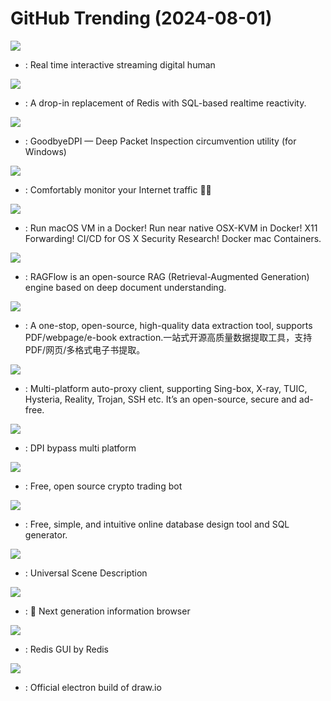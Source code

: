 # GitHub Trending (2024-08-01)

![](https://img.shields.io/badge/Python-New%20233-green?style=flat-square&logo=appveyor)
- [](https://github.comundefined): Real time interactive streaming digital human

![](https://img.shields.io/badge/Go-New%20790-green?style=flat-square&logo=appveyor)
- [](https://github.comundefined): A drop-in replacement of Redis with SQL-based realtime reactivity.

![](https://img.shields.io/badge/C-New%201-green?style=flat-square&logo=appveyor)
- [](https://github.comundefined): GoodbyeDPI — Deep Packet Inspection circumvention utility (for Windows)

![](https://img.shields.io/badge/Rust-New%20477-green?style=flat-square&logo=appveyor)
- [](https://github.comundefined): Comfortably monitor your Internet traffic 🕵️‍♂️

![](https://img.shields.io/badge/Shell-New%201-green?style=flat-square&logo=appveyor)
- [](https://github.comundefined): Run macOS VM in a Docker! Run near native OSX-KVM in Docker! X11 Forwarding! CI/CD for OS X Security Research! Docker mac Containers.

![](https://img.shields.io/badge/Python-New%2083-green?style=flat-square&logo=appveyor)
- [](https://github.comundefined): RAGFlow is an open-source RAG (Retrieval-Augmented Generation) engine based on deep document understanding.

![](https://img.shields.io/badge/Python-New%20459-green?style=flat-square&logo=appveyor)
- [](https://github.comundefined): A one-stop, open-source, high-quality data extraction tool, supports PDF/webpage/e-book extraction.一站式开源高质量数据提取工具，支持PDF/网页/多格式电子书提取。

![](https://img.shields.io/badge/Dart-New%2066-green?style=flat-square&logo=appveyor)
- [](https://github.comundefined): Multi-platform auto-proxy client, supporting Sing-box, X-ray, TUIC, Hysteria, Reality, Trojan, SSH etc. It’s an open-source, secure and ad-free.

![](https://img.shields.io/badge/C-New%20205-green?style=flat-square&logo=appveyor)
- [](https://github.comundefined): DPI bypass multi platform

![](https://img.shields.io/badge/Python-New%2024-green?style=flat-square&logo=appveyor)
- [](https://github.comundefined): Free, open source crypto trading bot

![](https://img.shields.io/badge/JavaScript-New%20291-green?style=flat-square&logo=appveyor)
- [](https://github.comundefined): Free, simple, and intuitive online database design tool and SQL generator.

![](https://img.shields.io/badge/C%2B%2B-New%2012-green?style=flat-square&logo=appveyor)
- [](https://github.comundefined): Universal Scene Description

![](https://img.shields.io/badge/TypeScript-New%20192-green?style=flat-square&logo=appveyor)
- [](https://github.comundefined): 🧡 Next generation information browser

![](https://img.shields.io/badge/TypeScript-New%202-green?style=flat-square&logo=appveyor)
- [](https://github.comundefined): Redis GUI by Redis

![](https://img.shields.io/badge/JavaScript-New%2073-green?style=flat-square&logo=appveyor)
- [](https://github.comundefined): Official electron build of draw.io

